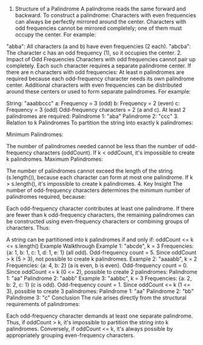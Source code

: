 1. Structure of a Palindrome
   A palindrome reads the same forward and backward.
   To construct a palindrome:
   Characters with even frequencies can always be perfectly mirrored around the center.
   Characters with odd frequencies cannot be mirrored completely; one of them must occupy the center.
   For example:

"abba": All characters (a and b) have even frequencies (2 each).
"abcba": The character c has an odd frequency (1), so it occupies the center. 2. Impact of Odd Frequencies
Characters with odd frequencies cannot pair up completely. Each such character requires a separate palindrome center.
If there are n characters with odd frequencies:
At least n palindromes are required because each odd-frequency character needs its own palindrome center.
Additional characters with even frequencies can be distributed around these centers or used to form separate palindromes.
For example:

String: "aaabbccc"
a: Frequency = 3 (odd)
b: Frequency = 2 (even)
c: Frequency = 3 (odd)
Odd-frequency characters = 2 (a and c).
At least 2 palindromes are required:
Palindrome 1: "aba"
Palindrome 2: "ccc" 3. Relation to k Palindromes
To partition the string into exactly k palindromes:

Minimum Palindromes:

The number of palindromes needed cannot be less than the number of odd-frequency characters (oddCount).
If k < oddCount, it's impossible to create k palindromes.
Maximum Palindromes:

The number of palindromes cannot exceed the length of the string (s.length()), because each character can form at most one palindrome.
If k > s.length(), it's impossible to create k palindromes. 4. Key Insight
The number of odd-frequency characters determines the minimum number of palindromes required, because:

Each odd-frequency character contributes at least one palindrome.
If there are fewer than k odd-frequency characters, the remaining palindromes can be constructed using even-frequency characters or combining groups of characters.
Thus:

A string can be partitioned into k palindromes if and only if:
oddCount <= k <= s.length()
Example Walkthrough
Example 1: "abcde", k = 3
Frequencies: {a: 1, b: 1, c: 1, d: 1, e: 1} (all odd).
Odd-frequency count = 5.
Since oddCount > k (5 > 3), not possible to create k palindromes.
Example 2: "aaaabb", k = 2
Frequencies: {a: 4, b: 2} (a is even, b is even).
Odd-frequency count = 0.
Since oddCount <= k (0 <= 2), possible to create 2 palindromes:
Palindrome 1: "aa"
Palindrome 2: "aabb"
Example 3: "aabbc", k = 3
Frequencies: {a: 2, b: 2, c: 1} (c is odd).
Odd-frequency count = 1.
Since oddCount <= k (1 <= 3), possible to create 3 palindromes:
Palindrome 1: "aa"
Palindrome 2: "bb"
Palindrome 3: "c"
Conclusion
The rule arises directly from the structural requirements of palindromes:

Each odd-frequency character demands at least one separate palindrome.
Thus, if oddCount > k, it's impossible to partition the string into k palindromes.
Conversely, if oddCount <= k, it's always possible by appropriately grouping even-frequency characters.
